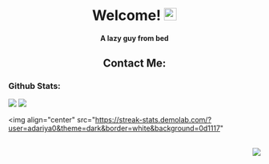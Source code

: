 <h1 align="center">
  Welcome!
  <img src="https://raw.githubusercontent.com/Tarikul-Islam-Anik/Animated-Fluent-Emojis/master/Emojis/Hand%20gestures/Waving%20Hand%20Medium-Light%20Skin%20Tone.png" alt="Waving Hand Medium-Light Skin Tone" width="25" height="25" />
</h1>

<div align="center">
  <h4>A lazy guy from bed</h4>
  <h2>Contact Me:</h2>
</div>

<h3>Github Stats:</h3>

<div align="left">
  <img src="https://github-readme-stats.vercel.app/api?username=adariya0&show_icons=true&icon_color=d9d9d9&theme=dark&border_color=white&bg_color=0d1117" />
  <img src="https://github-readme-stats.vercel.app/api/top-langs/?username=adariya0&show_icons=true&icon_color=d9d9d9&theme=dark&border_color=white&bg_color=0d1117" />
</div>

<img align="center" src="https://streak-stats.demolab.com/?user=adariya0&theme=dark&border=white&background=0d1117"

<br><img align="right" src="https://komarev.com/ghpvc/?username=adariya0&style=for-the-badge" />
